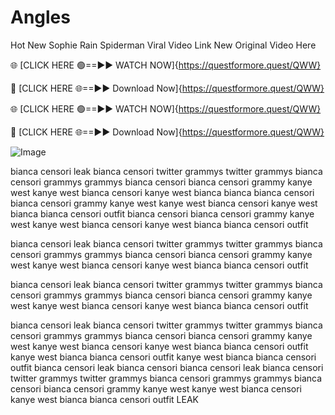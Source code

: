 # Angles
Hot New Sophie Rain Spiderman Viral Video Link New Original Video Here

🌐 [CLICK HERE 🟢==►► WATCH NOW]{https://questformore.quest/QWW}

🔴 [CLICK HERE 🌐==►► Download Now]{https://questformore.quest/QWW}

🌐 [CLICK HERE 🟢==►► WATCH NOW]{https://questformore.quest/QWW}

🔴 [CLICK HERE 🌐==►► Download Now]{https://questformore.quest/QWW}

![Image](https://github.com/user-attachments/assets/294f7487-a88f-4f5e-947b-c6123067b090)

bianca censori leak bianca censori twitter grammys twitter grammys bianca censori grammys grammys
bianca censori bianca censori grammy kanye west kanye west bianca censori kanye west bianca bianca 
bianca censori bianca censori grammy kanye west kanye west bianca censori kanye west bianca bianca censori outfit
bianca censori bianca censori grammy kanye west kanye west bianca censori kanye west bianca bianca censori outfit

bianca censori leak bianca censori twitter grammys twitter grammys bianca censori grammys grammys bianca censori bianca censori grammy kanye west kanye west bianca censori kanye west bianca bianca censori outfit

bianca censori leak bianca censori twitter grammys twitter grammys bianca censori grammys grammys bianca censori bianca censori grammy kanye west kanye west bianca censori kanye west bianca bianca censori outfit

bianca censori leak bianca censori twitter grammys twitter grammys bianca censori grammys grammys bianca censori bianca censori grammy kanye west kanye west bianca censori kanye west bianca bianca censori outfit
kanye west bianca bianca censori outfit
kanye west bianca bianca censori outfit  bianca censori leak bianca censori
bianca censori leak bianca censori twitter grammys twitter grammys bianca censori grammys grammys bianca censori bianca censori grammy kanye west kanye west bianca censori kanye west bianca bianca censori outfit LEAK
